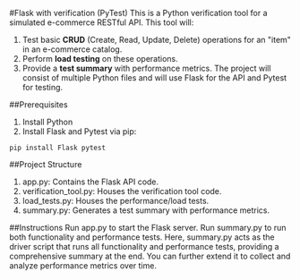 #Flask with verification (PyTest)
This is a Python verification tool for a simulated 
e-commerce RESTful API. This tool will:

1. Test basic **CRUD** (Create, Read, Update, Delete) operations for an "item" in an e-commerce catalog.
2. Perform **load testing** on these operations.
3. Provide a **test summary** with performance metrics.
The project will consist of multiple Python files and will use Flask for the API and Pytest for testing.

##Prerequisites
1. Install Python
2. Install Flask and Pytest via pip:
```
pip install Flask pytest
```

##Project Structure
1. app.py: Contains the Flask API code.
2. verification_tool.py: Houses the verification tool code.
3. load_tests.py: Houses the performance/load tests.
4. summary.py: Generates a test summary with performance metrics.

##Instructions
Run app.py to start the Flask server.
Run summary.py to run both functionality and performance tests.
Here, summary.py acts as the driver script that runs all functionality and performance tests, providing a comprehensive summary at the end. You can further extend it to collect and analyze performance metrics over time.